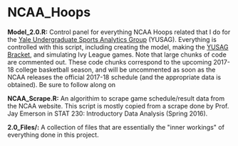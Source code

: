# NCAA_Hoops
__Model_2.0.R:__ Control panel for everything NCAA Hoops related that I do for the [Yale Undergraduate Sports Analytics Group](http://sports.sites.yale.edu) (YUSAG). Everything is controlled with this script, including creating the model, making the [YUSAG Bracket](http://sports.sites.yale.edu/yusag-bracketology), and simulating Ivy League games. Note that large chunks of code are commented out. These code chunks correspond to the upcoming 2017-18 college basketball season, and will be uncommented as soon as the NCAA releases the official 2017-18 schedule (and the appropriate data is obtained). Be sure to follow along on 

__NCAA_Scrape.R:__ An algorithim to scrape game schedule/result data from the NCAA website. This script is mostly copied from a scrape done by Prof. Jay Emerson in STAT 230: Introductory Data Analysis (Spring 2016).

__2.0_Files/:__ A collection of files that are essentially the "inner workings" of everything done in this project.
